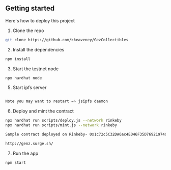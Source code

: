 ## Getting started

Here's how to deploy this project

1. Clone the repo

```sh
git clone https://github.com/kkeaveney/GezCollectibles
```

2. Install the dependencies

```sh
npm install

```

3. Start the testnet node

```sh
npx hardhat node
```

5. Start ipfs server

```sh

Note you may want to restart => jsipfs daemon

```

6. Deploy and mint the contract

```sh
npx hardhat run scripts/deploy.js --network rinkeby
npx hardhat run scripts/mint.js --network rinkeby

Sample contract deployed on Rinkeby- 0x1c72c5C32DA6ac4E046F35D769219740a6744004

http://genz.surge.sh/

```

7. Run the app

```sh
npm start
```